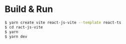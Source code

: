 # Build & Run

```bash
$ yarn create vite react-js-vite --template react-ts
$ cd ract-js-vite
$ yarn
$ yarn dev
```
